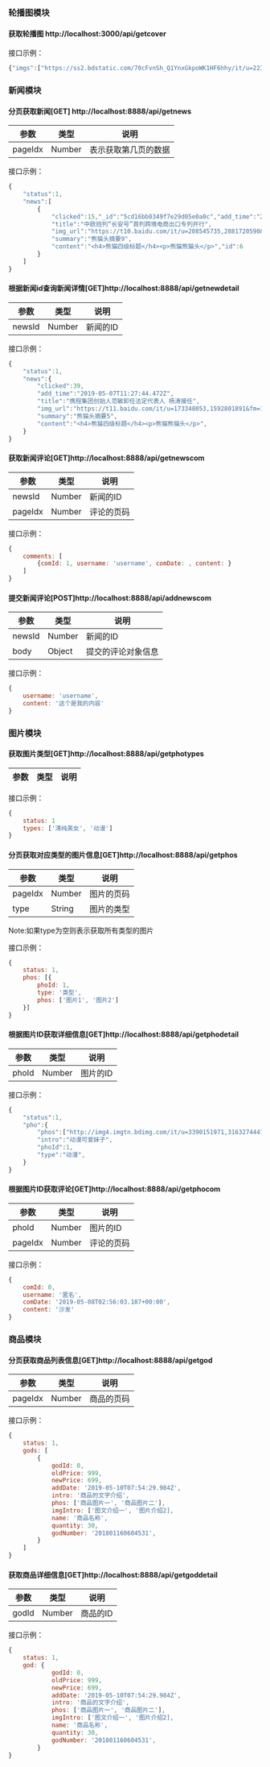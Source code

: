 ### 轮播图模块


#### 获取轮播图 http://localhost:3000/api/getcover

接口示例：
```javascript
{"imgs":["https://ss2.bdstatic.com/70cFvnSh_Q1YnxGkpoWK1HF6hhy/it/u=2237275641,3286268943&fm=26&gp=0.jpg"}
```

### 新闻模块
#### 分页获取新闻[GET]  http://localhost:8888/api/getnews

 参数|类型|说明|
 -|-|- 
pageIdx|Number|表示获取第几页的数据|


接口示例：
```javascript
{
    "status":1,
    "news":[
        {
            "clicked":15,"_id":"5cd16bb0349f7e29d05e0a0c","add_time":"2019-05-07T11:27:44.472Z",
            "title":"中欧班列“长安号”首列跨境电商出口专列开行",
            "img_url":"https://t10.baidu.com/it/u=208545735,2881720590&fm=173&app=49&f=JPEG?w=218&h=146&s=8EF04D96EA9010C8520699F50300F021",
            "summary":"熊猫头摘要9",
            "content":"<h4>熊猫四级标题</h4><p>熊猫熊猫头</p>","id":6
        }
    ]
}
```


#### 根据新闻id查询新闻详情[GET]http://localhost:8888/api/getnewdetail

参数|类型|说明|
 -|-|- 
newsId|Number|新闻的ID

接口示例：
```javascript
{
    "status":1,
    "news":{
        "clicked":39,
        "add_time":"2019-05-07T11:27:44.472Z",
        "title":"携程集团创始人范敏卸任法定代表人 杨涛接任",
        "img_url":"https://t11.baidu.com/it/u=173348053,1592801891&fm=173&app=49&f=PNG?w=218&h=146&s=5A52C8125D787C090EE5E0DA030050B3",
        "summary":"熊猫头摘要5",
        "content":"<h4>熊猫四级标题</h4><p>熊猫熊猫头</p>",
    }
}
```

#### 获取新闻评论[GET]http://localhost:8888/api/getnewscom

参数|类型|说明|
 -|-|- 
newsId|Number|新闻的ID|
pageIdx|Number|评论的页码

接口示例：
```javascript
{
    comments: [
        {comId: 1, username: 'username', comDate: , content: }
    ]
}
```

#### 提交新闻评论[POST]http://localhost:8888/api/addnewscom
参数|类型|说明|
 -|-|- 
newsId|Number|新闻的ID|
body|Object|提交的评论对象信息|

接口示例：
```javascript
{
    username: 'username',
    content: '这个是我的内容'
}
```

### 图片模块

#### 获取图片类型[GET]http://localhost:8888/api/getphotypes
参数|类型|说明|
 -|-|- 

接口示例：
```javascript
{
    status: 1
    types: ['清纯美女', '动漫']
}
```

#### 分页获取对应类型的图片信息[GET]http://localhost:8888/api/getphos
参数|类型|说明|
 -|-|- 
 pageIdx|Number|图片的页码
 type|String|图片的类型

 Note:如果type为空则表示获取所有类型的图片

接口示例：
```javascript
{
    status: 1,
    phos: [{
        phoId: 1,
        type: '类型',
        phos: ['图片1', '图片2']
    }]
}
```

#### 根据图片ID获取详细信息[GET]http://localhost:8888/api/getphodetail

参数|类型|说明|
 -|-|- 
 phoId|Number|图片的ID

接口示例：
```javascript
{
    "status":1,
    "pho":{
        "phos":["http://img4.imgtn.bdimg.com/it/u=3390151971,3163274447&fm=26&gp=0.jpg","http://img1.imgtn.bdimg.com/it/u=3236158123,3686147926&fm=26&gp=0.jpg2","http://img4.imgtn.bdimg.com/it/u=2465494204,1178502384&fm=26&gp=0.jpg"],
        "intro":"动漫可爱妹子",
        "phoId":1,
        "type":"动漫",
    }
}
```


#### 根据图片ID获取评论[GET]http://localhost:8888/api/getphocom

参数|类型|说明|
 -|-|- 
 phoId|Number|图片的ID
 pageIdx|Number|评论的页码
 
接口示例：
```javascript
{
    comId: 0,
    username: '匿名',
    comDate: '2019-05-08T02:56:03.187+00:00',
    content: '沙发'
}
```

### 商品模块
#### 分页获取商品列表信息[GET]http://localhost:8888/api/getgod

参数|类型|说明|
 -|-|- 
 pageIdx|Number|商品的页码

接口示例：
```javascript
{
    status: 1,
    gods: [
        {
            godId: 0,
            oldPrice: 999,
            newPrice: 699,
            addDate: '2019-05-10T07:54:29.984Z',
            intro: '商品的文字介绍',
            phos: ['商品图片一', '商品图片二'],
            imgIntro: ['图文介绍一', '图片介绍2],
            name: '商品名称',
            quantity: 30,
            godNumber: '201801160604531',
        }
    ]
}
```

#### 获取商品详细信息[GET]http://localhost:8888/api/getgoddetail

参数|类型|说明|
 -|-|- 
 godId|Number|商品的ID
 
接口示例：
```javascript
{
    status: 1,
    god: {
            godId: 0,
            oldPrice: 999,
            newPrice: 699,
            addDate: '2019-05-10T07:54:29.984Z',
            intro: '商品的文字介绍',
            phos: ['商品图片一', '商品图片二'],
            imgIntro: ['图文介绍一', '图片介绍2],
            name: '商品名称',
            quantity: 30,
            godNumber: '201801160604531',
        }
}

```









